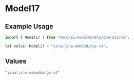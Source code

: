 # Model17

## Example Usage

```typescript
import { Model17 } from "@orq-ai/node/models/operations";

let value: Model17 = "jina/jina-embeddings-v3";
```

## Values

```typescript
"jina/jina-embeddings-v3"
```